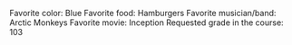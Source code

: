 Favorite color: Blue
Favorite food: Hamburgers
Favorite musician/band: Arctic Monkeys 
Favorite movie: Inception
Requested grade in the course: 103
